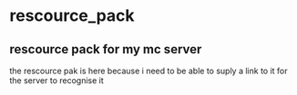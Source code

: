 # rescource_pack
## rescource pack for my mc server ###
the rescource pak is here because i need to be able to suply a link to it for the server to recognise it
